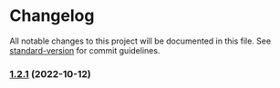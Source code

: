 # Changelog

All notable changes to this project will be documented in this file. See [standard-version](https://github.com/conventional-changelog/standard-version) for commit guidelines.

### [1.2.1](https://github.com/strapi-community/strapi-plugin-local-image-sharp/compare/v1.2.0...v1.2.1) (2022-10-12)
